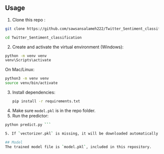 ## Usage

1. Clone this repo :
```bash
git clone https://github.com/sawsansalameh222/Twitter_Sentiment_classification.git
```
```bash
cd Twitter_Sentiment_classification
```
2. Create and activate the virtual environment (Windows):
```bash
python -m venv venv
venv\Scripts\activate
```


On Mac/Linux:
```bash
python3 -m venv venv
source venv/bin/activate
```

3. Install dependencies:
   ```bash
   pip install -r requirements.txt

3.  Make sure `model.pkl` is in the repo folder.
4.  Run the predictor:
  ```bash
  python predict.py ```

5. If `vectorizer.pkl` is missing, it will be downloaded automatically from Google Drive.

## Model
The trained model file is `model.pkl`, included in this repository.

